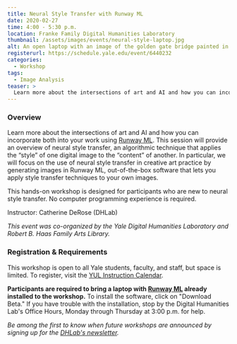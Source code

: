 ```yaml
---
title: Neural Style Transfer with Runway ML
date: 2020-02-27
time: 4:00 - 5:30 p.m.
location: Franke Family Digital Humanities Laboratory
thumbnail: /assets/images/events/neural-style-laptop.jpg
alt: An open laptop with an image of the golden gate bridge painted in the style of Starry Night
registerurl: https://schedule.yale.edu/event/6440232
categories:
  - Workshop
tags:
  - Image Analysis
teaser: >
  Learn more about the intersections of art and AI and how you can incorporate both into your work using Runway ML, out-of-the-box software that lets you apply neural style transfer techniques to your own images.
---
```


### Overview

Learn more about the intersections of art and AI and how you can incorporate both into your work using <a href='https://runwayml.com/' target='_blank'>Runway ML</a>. This session will provide an overview of neural style transfer, an algorithmic technique that applies the “style” of one digital image to the “content” of another. In particular, we will focus on the use of neural style transfer in creative art practice by generating images in Runway ML, out-of-the-box software that lets you apply style transfer techniques to your own images.

This hands-on workshop is designed for participants who are new to neural style transfer. No computer programming experience is required. 

Instructor: Catherine DeRose (DHLab)

*This event was co-organized by the Yale Digital Humanities Laboratory and Robert B. Haas Family Arts Library.*

### Registration & Requirements
This workshop is open to all Yale students, faculty, and staff, but space is limited. To register, visit the <a href='https://schedule.yale.edu/event/6440232'>YUL Instruction Calendar</a>. 

**Participants are required to bring a laptop with <a href='https://runwayml.com/' target='_blank'>Runway ML</a> already installed to the workshop.** To install the software, click on "Download Beta." If you have trouble with the installation, stop by the Digital Humanities Lab's Office Hours, Monday through Thursday at 3:00 p.m. for help.

*Be among the first to know when future workshops are announced by signing up for the <a href='https://subscribe.yale.edu/browse?search=digital+humanities' target='_blank'>DHLab's newsletter</a>.*
